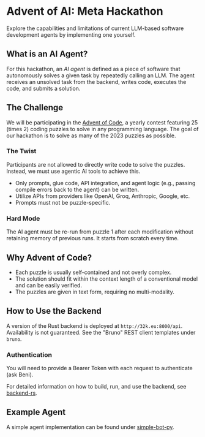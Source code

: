 # Advent of AI: Meta Hackathon

Explore the capabilities and limitations of current LLM-based software development agents by implementing one yourself.

## What is an AI Agent?

For this hackathon, an *AI agent* is defined as a piece of software that autonomously solves a given task by repeatedly calling an LLM. The agent receives an unsolved task from the backend, writes code, executes the code, and submits a solution.

## The Challenge

We will be participating in the [Advent of Code](https://adventofcode.com/), a yearly contest featuring 25 (times 2) coding puzzles to solve in any programming language. The goal of our hackathon is to solve as many of the 2023 puzzles as possible.

### The Twist

Participants are not allowed to directly write code to solve the puzzles. Instead, we must use agentic AI tools to achieve this.

- Only prompts, glue code, API integration, and agent logic (e.g., passing compile errors back to the agent) can be written.
- Utilize APIs from providers like OpenAI, Groq, Anthropic, Google, etc.
- Prompts must not be puzzle-specific.

### Hard Mode

The AI agent must be re-run from puzzle 1 after each modification without retaining memory of previous runs. It starts from scratch every time.

## Why Advent of Code?

- Each puzzle is usually self-contained and not overly complex.
- The solution should fit within the context length of a conventional model and can be easily verified.
- The puzzles are given in text form, requiring no multi-modality.

## How to Use the Backend

A version of the Rust backend is deployed at `http://32k.eu:8000/api`. Availability is not guaranteed. See the "Bruno" REST client templates under `bruno`. 

### Authentication

You will need to provide a Bearer Token with each request to authenticate (ask Beni).

For detailed information on how to build, run, and use the backend, see [backend-rs](backend-rs).

## Example Agent

A simple agent implementation can be found under [simple-bot-py](simple-bot-py).